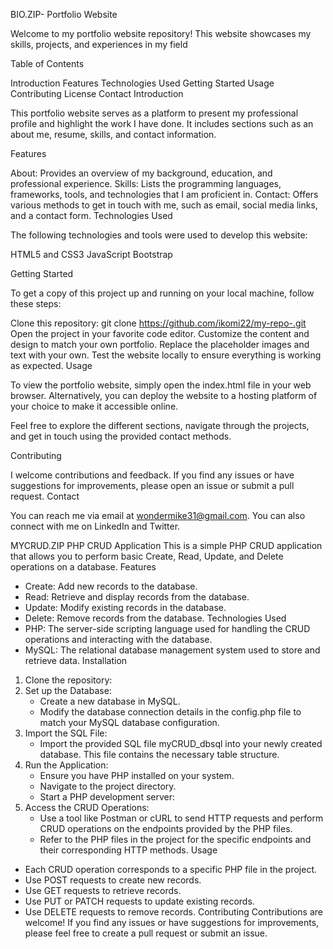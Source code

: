 BIO.ZIP- Portfolio Website

Welcome to my portfolio website repository! This website showcases my skills, projects, and experiences in my field 

Table of Contents

Introduction
Features
Technologies Used
Getting Started
Usage
Contributing
License
Contact
Introduction

This portfolio website serves as a platform to present my professional profile and highlight the work I have done. It includes sections such as an about me, resume, skills, and contact information.

Features

About: Provides an overview of my background, education, and professional experience.
Skills: Lists the programming languages, frameworks, tools, and technologies that I am proficient in.
Contact: Offers various methods to get in touch with me, such as email, social media links, and a contact form.
Technologies Used

The following technologies and tools were used to develop this website:

HTML5 and CSS3
JavaScript
Bootstrap

Getting Started

To get a copy of this project up and running on your local machine, follow these steps:

Clone this repository: git clone https://github.com/ikomi22/my-repo-.git
Open the project in your favorite code editor.
Customize the content and design to match your own portfolio.
Replace the placeholder images and text with your own.
Test the website locally to ensure everything is working as expected.
Usage

To view the portfolio website, simply open the index.html file in your web browser. Alternatively, you can deploy the website to a hosting platform of your choice to make it accessible online.

Feel free to explore the different sections, navigate through the projects, and get in touch using the provided contact methods.

Contributing

I welcome contributions and feedback. If you find any issues or have suggestions for improvements, please open an issue or submit a pull request. 
Contact

You can reach me via email at wondermike31@gmail.com. You can also connect with me on LinkedIn and Twitter.




MYCRUD.ZIP 
PHP CRUD Application
This is a simple PHP CRUD application that allows you to perform basic Create, Read, Update, and Delete operations on a database.
Features
* Create: Add new records to the database.
* Read: Retrieve and display records from the database.
* Update: Modify existing records in the database.
* Delete: Remove records from the database.
Technologies Used
* PHP: The server-side scripting language used for handling the CRUD operations and interacting with the database.
* MySQL: The relational database management system used to store and retrieve data.
Installation
1. Clone the repository:
2. Set up the Database:
    * Create a new database in MySQL.
    * Modify the database connection details in the config.php file to match your MySQL database configuration.
3. Import the SQL File:
    * Import the provided SQL file myCRUD_dbsql into your newly created database. This file contains the necessary table structure.
4. Run the Application:
    * Ensure you have PHP installed on your system.
    * Navigate to the project directory.
    * Start a PHP development server:
5. Access the CRUD Operations:
    * Use a tool like Postman or cURL to send HTTP requests and perform CRUD operations on the endpoints provided by the PHP files.
    * Refer to the PHP files in the project for the specific endpoints and their corresponding HTTP methods.
Usage
* Each CRUD operation corresponds to a specific PHP file in the project.
* Use POST requests to create new records.
* Use GET requests to retrieve records.
* Use PUT or PATCH requests to update existing records.
* Use DELETE requests to remove records.
Contributing
Contributions are welcome! If you find any issues or have suggestions for improvements, please feel free to create a pull request or submit an issue.

